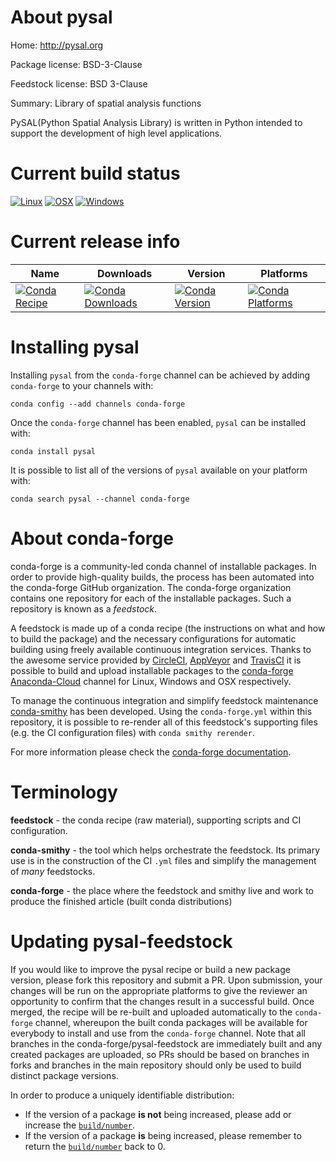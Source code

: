 About pysal
===========

Home: http://pysal.org

Package license: BSD-3-Clause

Feedstock license: BSD 3-Clause

Summary: Library of spatial analysis functions

PySAL(Python Spatial Analysis Library) is written in Python intended to support the
development of high level applications.


Current build status
====================

[![Linux](https://img.shields.io/circleci/project/github/conda-forge/pysal-feedstock/master.svg?label=Linux)](https://circleci.com/gh/conda-forge/pysal-feedstock)
[![OSX](https://img.shields.io/travis/conda-forge/pysal-feedstock/master.svg?label=macOS)](https://travis-ci.org/conda-forge/pysal-feedstock)
[![Windows](https://img.shields.io/appveyor/ci/conda-forge/pysal-feedstock/master.svg?label=Windows)](https://ci.appveyor.com/project/conda-forge/pysal-feedstock/branch/master)

Current release info
====================

| Name | Downloads | Version | Platforms |
| --- | --- | --- | --- |
| [![Conda Recipe](https://img.shields.io/badge/recipe-pysal-green.svg)](https://anaconda.org/conda-forge/pysal) | [![Conda Downloads](https://img.shields.io/conda/dn/conda-forge/pysal.svg)](https://anaconda.org/conda-forge/pysal) | [![Conda Version](https://img.shields.io/conda/vn/conda-forge/pysal.svg)](https://anaconda.org/conda-forge/pysal) | [![Conda Platforms](https://img.shields.io/conda/pn/conda-forge/pysal.svg)](https://anaconda.org/conda-forge/pysal) |

Installing pysal
================

Installing `pysal` from the `conda-forge` channel can be achieved by adding `conda-forge` to your channels with:

```
conda config --add channels conda-forge
```

Once the `conda-forge` channel has been enabled, `pysal` can be installed with:

```
conda install pysal
```

It is possible to list all of the versions of `pysal` available on your platform with:

```
conda search pysal --channel conda-forge
```


About conda-forge
=================

conda-forge is a community-led conda channel of installable packages.
In order to provide high-quality builds, the process has been automated into the
conda-forge GitHub organization. The conda-forge organization contains one repository
for each of the installable packages. Such a repository is known as a *feedstock*.

A feedstock is made up of a conda recipe (the instructions on what and how to build
the package) and the necessary configurations for automatic building using freely
available continuous integration services. Thanks to the awesome service provided by
[CircleCI](https://circleci.com/), [AppVeyor](http://www.appveyor.com/)
and [TravisCI](https://travis-ci.org/) it is possible to build and upload installable
packages to the [conda-forge](https://anaconda.org/conda-forge)
[Anaconda-Cloud](http://docs.anaconda.org/) channel for Linux, Windows and OSX respectively.

To manage the continuous integration and simplify feedstock maintenance
[conda-smithy](http://github.com/conda-forge/conda-smithy) has been developed.
Using the ``conda-forge.yml`` within this repository, it is possible to re-render all of
this feedstock's supporting files (e.g. the CI configuration files) with ``conda smithy rerender``.

For more information please check the [conda-forge documentation](https://conda-forge.org/docs/).

Terminology
===========

**feedstock** - the conda recipe (raw material), supporting scripts and CI configuration.

**conda-smithy** - the tool which helps orchestrate the feedstock.
                   Its primary use is in the construction of the CI ``.yml`` files
                   and simplify the management of *many* feedstocks.

**conda-forge** - the place where the feedstock and smithy live and work to
                  produce the finished article (built conda distributions)


Updating pysal-feedstock
========================

If you would like to improve the pysal recipe or build a new
package version, please fork this repository and submit a PR. Upon submission,
your changes will be run on the appropriate platforms to give the reviewer an
opportunity to confirm that the changes result in a successful build. Once
merged, the recipe will be re-built and uploaded automatically to the
`conda-forge` channel, whereupon the built conda packages will be available for
everybody to install and use from the `conda-forge` channel.
Note that all branches in the conda-forge/pysal-feedstock are
immediately built and any created packages are uploaded, so PRs should be based
on branches in forks and branches in the main repository should only be used to
build distinct package versions.

In order to produce a uniquely identifiable distribution:
 * If the version of a package **is not** being increased, please add or increase
   the [``build/number``](http://conda.pydata.org/docs/building/meta-yaml.html#build-number-and-string).
 * If the version of a package **is** being increased, please remember to return
   the [``build/number``](http://conda.pydata.org/docs/building/meta-yaml.html#build-number-and-string)
   back to 0.
